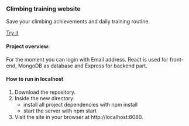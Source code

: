 

### Climbing training website 
Save your climbing achievements and daily training routine.

[Try it](https://climbthe.best)

#### Project overview: 
For the moment you can login with Email address. React is used for front-end, MongoDB as database and Express for backend part.

#### How to run in localhost
1. Download the repository.
2. Inside the new directory:
    - install all project dependencies with npm install
    - start the server with npm start
3. Visit the site in your browser at http://localhost:8080.

